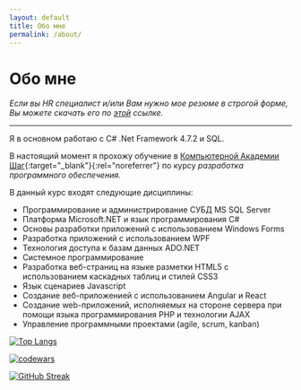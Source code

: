 ```yaml
---
layout: default
title: Обо мне
permalink: /about/
---
```


# Обо мне

*Если вы HR специалист и/или Вам нужно мое резюме в строгой форме, Вы можете
скачать его по [этой](/assets/pdf/resume.pdf) ссылке.*

---

Я в основном работаю с C# .Net Framework 4.7.2 и SQL.

В настоящий момент я прохожу обучение в [Компьютерной Академии Шаг](https://itstep.by/){:target="_blank"}{:rel="noreferrer"} по курсу *разработка программного обеспечения.* 

В данный курс входят следующие дисциплины:

- Программирование и администрирование СУБД MS SQL Server
- Платформа Microsoft.NET и язык программирования С#
- Основы разработки приложений с использованием Windows Forms
- Разработка приложений с использованием WPF
- Технология доступа к базам данных ADO.NET
- Системное программирование
- Разработка веб-страниц на языке разметки HTML5 с использованием каскадных таблиц и стилей CSS3
- Язык сценариев Javascript
- Создание веб-приложенией с использованием Angular и React
- Создание web-приложений, исполняемых на стороне сервера при помощи языка программирования PHP и технологии AJAX
- Управление программными проектами (agile, scrum, kanban)


[![Top Langs](https://github-readme-stats.vercel.app/api/top-langs/?username=evgenyyushko&layout=compact)](https://github.com/anuraghazra/github-readme-stats)

[![codewars](https://www.codewars.com/users/EvgenyYushko/badges/large)](https://www.codewars.com/users/username)  

[![GitHub Streak](https://streak-stats.demolab.com/?user=EvgenyYushko)](https://git.io/streak-stats)
